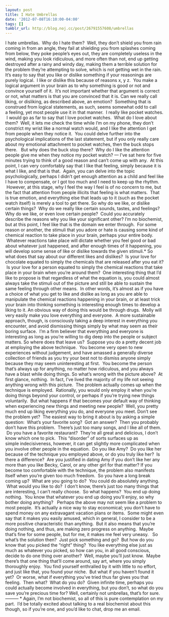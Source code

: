 ```yaml
---
layout: post
title: I Hate Umbrellas
date: '2012-07-08T16:10:00-04:00'
tags: []
tumblr_url: http://blog.noj.cc/post/26791557608/umbrellas
---
```


I hate umbrellas.  Why do I hate them?  Well, they don’t shield you from rain coming in from an angle, they fail at shielding you from splashes coming from below, they poke people’s eyes out, they are completely useless in the wind, making you look ridiculous, and more often than not, end up getting destroyed after a rainy and windy day, making them a terrible solution for the problem they’re attempting to solve, which is not getting wet in the rain.
It’s easy to say that you like or dislike something if your reasonings are purely logical.  I like or dislike this because of reasons x, y z.  You make a logical argument in your brain as to why something is good or not and convince yourself of it.  It’s not important whether that argument is correct or not, what matters is that you are convinced that it is.
Can we really call liking, or disliking, as described above, an emotion?  Something that is construed from logical statements, as such, seems somewhat odd to call a feeling, yet most people use it in that manner.  I really like pocket watches.  I would go as far to say that I love pocket watches.  What do I love about them?  Well, it lets me check the time while I’m on my phone, they don’t constrict my wrist like a normal watch would, and I like the attention I get from people when they notice it.  You could delve further into the psychological implications of the last statement, but if you only really care about my emotional attachment to pocket watches, then the buck stops there.  
But why does the buck stop there?  Why do I like the attention people give me when they notice my pocket watch?  — I’ve sat here for five minutes trying to think of a good reason and can’t come up with any.  At this point, I can very comfortably say that I like that feeling, simply because it is what I like, and that is that.  Again, you can delve into the topic psychologically, perhaps I didn’t get enough attention as a child and feel like I have to compensate, or I got too much and I need to keep up the rhythm.  However, at this stage, why I feel the way I feel is of no concern to me, but the fact that attention from people illicits that feeling is what matters.  That is true emotion, and everything else that leads up to it (such as the pocket watch itself) is merely a tool to get there.
So why do we like, or dislike certain things?  Why do we really like certain sounds, tastes, and feelings? Why do we like, or even love certain people?  Could you accurately describe the reasons why you like your significant other?
I’m no biochemist, but at this point, I feel like that is the domain we enter through.  For some reason or another, the stimuli that you adore or hate is causing some kind of chemical reaction to take place in your brain, perhaps your entire body.  Whatever reactions take place will dictate whether you feel good or bad about whatever just happened, and after enough times of it happening, you will develop some sense of like or dislike towards the given stimuli.*
So what does that say about our different likes and dislikes?  Is your love for chocolate equated to simply the chemicals that are released after you eat it?  Is your love for a person equated to simply the chemical reactions that take place in your brain when you’re around them?  One interesting thing that I’d like to propose is that regardless of what the equation is, you could almost always take the stimuli out of the picture and still be able to sustain the same feeling through other means.  In other words, it’s almost as if you have a choice of what you get to like and dislike as long as you are able to manipulate the chemical reactions happening in your brain, or at least trick your brain into thinking something is interesting enough times to develop a liking to it.
An obvious way of doing this would be through drugs.  Molly will very easily make you love everything and everyone.  A more sustainable approach, though, is consciously taking a deep interest in everything you encounter, and avoid dismissing things simply by what may seem as their boring surface.  I’m a firm believer that everything and everyone is interesting as long as you’re willing to dig deep into the people or subject matters.
So where does that leave us?  Suppose you do a pretty decent job at employing the above technique.  You become very open to new experiences without judgement, and have amassed a generally diverse collection of friends as you try your best not to dismiss anyone simply because they may seem uninteresting at first.  You become the person that’s always up for anything, no matter how ridiculous, and you always have a blast while doing things.
So what’s wrong with the picture above?  At first glance, nothing.  In fact, I’ve lived the majority of my life not seeing anything wrong with this picture.  The problem actually comes up when the technique is employed.  Rationally, you would only employ it when you’re doing things beyond your control, or perhaps if you’re trying new things voluntarily.  But what happens if that becomes your default way of thinking when experiencing new things and meeting new people?  Well, you pretty much end up liking everything you do, and everyone you meet.
Don’t see the problem yet?  The easiest way to bring it about is by asking a simple question:  What’s your favorite song?  Got an answer?  Then you probably don’t have this problem.  There’s just too many songs, and I like all of them.  Do you have a favorite restaurant?  They’re all great and delicious, I don’t know which one to pick.  This “disorder” of sorts surfaces up as simple indecisiveness, however, it can get slightly more complicated when you involve other people in the equation.  Do you like Amy?  Do you like her because of the technique you employed above, or do you truly like her?  Is there a difference?  Are you justified in dating Amy if you don’t like her any more than you like Becky, Carol, or any other girl for that matter?
If you become too comfortable with the technique, the problem also manifests itself when you’re given too much freedom.  So you have a long break coming up?  What are you going to do?  You could do absolutely anything.  What would you like to do?  I don’t know, there’s just too many things that are interesting, I can’t really choose.  So what happens?  You end up doing nothing.  You know that whatever you end up doing you’ll enjoy, so why bother doing anything?  
Perhaps the above may not seem like a problem to most people.  It’s actually a nice way to stay economical; you don’t have to spend money on any extravagant vacation plans or items.  Some might even say that it makes you easily amused, which in general, I consider to be a more positive characteristic than anything.  But it also means that you’re doing nothing, and thus, are making zero progress on anything.  Maybe that’s fine for some people, but for me, it makes me feel very uneasy.  
So what’s the solution then?  Just pick something and go?  But how do you know that you picked the “right” thing?  You like everything else just as much as whatever you picked, so how can you, in all good conscious, decide to do one thing over another?  Well, maybe you’ll just know.  Maybe there’s that one thing that’ll come around, say art, where you simply thoroughly enjoy.  You find yourself enthralled by it with little to no effort, and just like that, you found your niche.  But what if you haven’t found it yet?  Or worse, what if everything you’ve tried thus far gives you that feeling.  Then what?  What do you do?  Given infinite time, perhaps you could actually become involved in everything, but you don’t, so what do you save you’re precious time for?
Well, certainly not umbrellas, that’s for sure.
——— * Again, I’m not biochemist, so all of this is pure contemplation on my part.  I’d be totally excited about talking to a real biochemist about this though, so if you’re one, and you’d like to chat, drop me an email.
